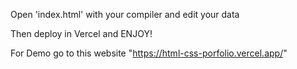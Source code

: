 Open 'index.html' with your compiler and edit your data

Then deploy in Vercel and ENJOY!

For Demo go to this website "https://html-css-porfolio.vercel.app/"
